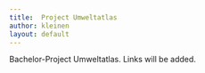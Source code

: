 ```yaml
---
title:  Project Umweltatlas
author: kleinen
layout: default
---
```


Bachelor-Project Umweltatlas.
Links will be added.
